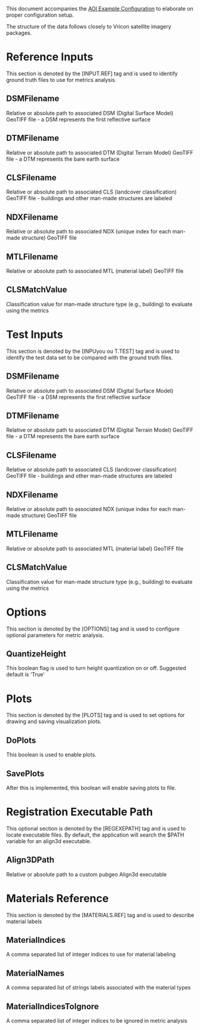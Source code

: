 This document accompanies the [AOI Example Configuration](aoi-example.config) to elaborate on proper configuration setup.

The structure of the data follows closely to Vricon satellite imagery packages.

# Reference Inputs
This section is denoted by the \[INPUT.REF\] tag and is used to identify ground truth files to use for metrics analysis.

## DSMFilename
 Relative or absolute path to associated DSM (Digital Surface Model) GeoTIFF file - a DSM represents the first reflective surface
## DTMFilename
 Relative or absolute path to associated DTM (Digital Terrain Model) GeoTIFF file - a DTM represents the bare earth surface
## CLSFilename
 Relative or absolute path to associated CLS (landcover classification) GeoTIFF file - buildings and other man-made structures are labeled
## NDXFilename
 Relative or absolute path to associated NDX (unique index for each man-made structure) GeoTIFF file
## MTLFilename
 Relative or absolute path to associated MTL (material label) GeoTIFF file
## CLSMatchValue
 Classification value for man-made structure type (e.g., building) to evaluate using the metrics

# Test Inputs
 This section is denoted by the \[INPUyou ou T.TEST\] tag and is used to identify the test data set to be compared with the ground truth files.

## DSMFilename
 Relative or absolute path to associated DSM (Digital Surface Model) GeoTIFF file - a DSM represents the first reflective surface
## DTMFilename
 Relative or absolute path to associated DTM (Digital Terrain Model) GeoTIFF file - a DTM represents the bare earth surface
## CLSFilename
 Relative or absolute path to associated CLS (landcover classification) GeoTIFF file - buildings and other man-made structures are labeled
## NDXFilename
 Relative or absolute path to associated NDX (unique index for each man-made structure) GeoTIFF file
## MTLFilename
 Relative or absolute path to associated MTL (material label) GeoTIFF file
## CLSMatchValue
 Classification value for man-made structure type (e.g., building) to evaluate using the metrics

# Options
This section is denoted by the \[OPTIONS\] tag and is used to configure optional parameters for metric analysis.
## QuantizeHeight
 This boolean flag is used to turn height quantization on or off. Suggested default is 'True'

# Plots
This section is denoted by the \[PLOTS\] tag and is used to set options for drawing and saving visualization plots.
## DoPlots
 This boolean is used to enable plots.
## SavePlots
 After this is implemented, this boolean will enable saving plots to file.

# Registration Executable Path
This optional section is denoted by the \[REGEXEPATH\] tag and is used to locate executable files. By default, the application will search the $PATH variable for an align3d executable.
## Align3DPath
 Relative or absolute path to a custom pubgeo Align3d executable

# Materials Reference
This section is denoted by the \[MATERIALS.REF\] tag and is used to describe material labels
## MaterialIndices
 A comma separated list of integer indices to use for material labeling
## MaterialNames
 A comma separated list of strings labels associated with the material types
## MaterialIndicesToIgnore
 A comma separated list of integer indices to be ignored in metric analysis
